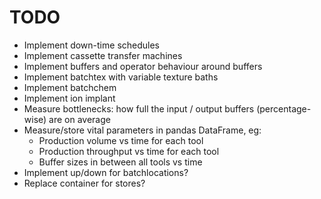 TODO
====

- Implement down-time schedules
- Implement cassette transfer machines
- Implement buffers and operator behaviour around buffers
- Implement batchtex with variable texture baths
- Implement batchchem
- Implement ion implant
- Measure bottlenecks: how full the input / output buffers (percentage-wise) are on average
- Measure/store vital parameters in pandas DataFrame, eg:
  - Production volume vs time for each tool
  - Production throughput vs time for each tool
  - Buffer sizes in between all tools vs time
- Implement up/down for batchlocations?
- Replace container for stores?
